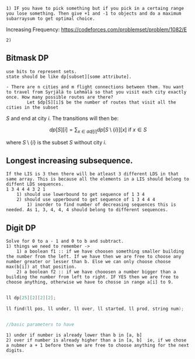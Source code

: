 
	1) IF you have to pick something but if you pick in a certaing range you lose something. Then give +1 and -1 to objects and do a maximum subarraysum to get optimal choice.

Increasing Frequency: https://codeforces.com/problemset/problem/1082/E

	2) 

## Bitmask DP
	use bits to represent sets.
	state should be like dp[subset][some attribute].

	- There are n cities and m flight connections between them. You want to travel from Syrjälä to Lehmälä so that you visit each city exactly once. How many possible routes are there?
			Let $dp[S][i]$ be the number of routes that visit all the cities in the subset
$S$ and end at city $i$. The transitions will then be:

$$dp[S][i] = \sum_{x \in adj[i]} dp[S \setminus \{i\}][x] \text{ if $x \in S$}$$

where $S \setminus \{i\}$ is the subset $S$ without city $i$.


## Longest increasing subsequence.
	If the LIS is 3 then there will be atleast 3 different LDS in that same array. This is because all the elements in a LIS should belong to diffent LDS sequences.
	1 3 4 4 4 3 2 1
		1) should use lowerbound to get sequence of 1 3 4
		2) should use upperbound to get sequence of 1 3 4 4 4
			1) inorder to find number of decreasing sequences this is needed. As 1, 3, 4, 4, 4 should belong to different sequences.


## Digit DP
	Solve for 0 to a - 1 and 0 to b and subtract.
	1) things we need to remember ->
		1) a boolean f1 :: if we have choosen something smaller building the number from the left. If we have then we are free to choose any number greater or lesser than b. Else we can only choose choose max(b[i]) at that position.
		2) a boolean f2 :: if we have chooosen a number bigger than a building the number from left to right. IF YES then we are free to choose anything, otherwise we have to chosse in range a[i] to 9.



```cpp
  
ll dp[25][2][2][2];
  
ll find(ll pos, ll under, ll over, ll started, ll prod, string num);


//basic parameters to have
```

	1) under if number is already lower than b in [a, b]
	2) over if number is already higher than a in [a, b]  ie, if we chose a nubmer a + 1 before then we are free to choose anything for the next digits.